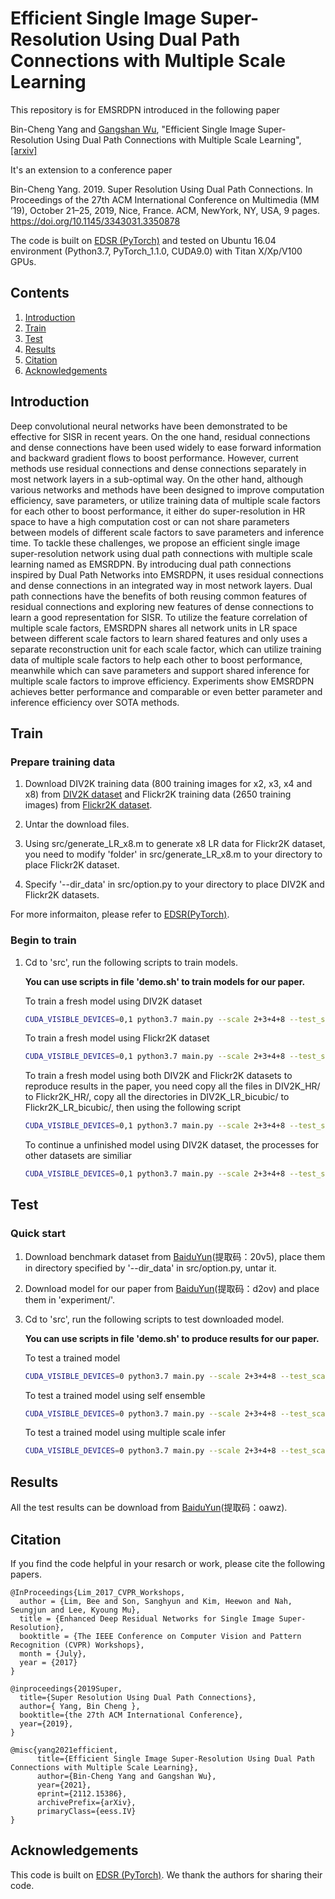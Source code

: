 # Efficient Single Image Super-Resolution Using Dual Path Connections with Multiple Scale Learning

This repository is for EMSRDPN introduced in the following paper

Bin-Cheng Yang and [Gangshan Wu](http://mcg.nju.edu.cn), "Efficient Single Image Super-Resolution Using Dual Path Connections with Multiple Scale Learning", [[arxiv]](http://arxiv.org/abs/2112.15386)

It's an extension to a conference paper

Bin-Cheng Yang. 2019. Super Resolution Using Dual Path Connections. In Proceedings of the 27th ACM International Conference on Multimedia (MM ’19), October 21–25, 2019, Nice, France. ACM, NewYork, NY, USA, 9 pages. https://doi.org/10.1145/3343031.3350878

The code is built on [EDSR (PyTorch)](https://github.com/thstkdgus35/EDSR-PyTorch) and tested on Ubuntu 16.04 environment (Python3.7, PyTorch_1.1.0, CUDA9.0) with Titan X/Xp/V100 GPUs.

## Contents
1. [Introduction](#introduction)
2. [Train](#train)
3. [Test](#test)
4. [Results](#results)
5. [Citation](#citation)
6. [Acknowledgements](#acknowledgements)

## Introduction

Deep convolutional neural networks have been demonstrated to be effective for SISR in recent years. On the one hand, residual connections and dense connections have been used widely to ease forward information and backward gradient flows to boost performance. However, current methods use residual connections and dense connections separately in most network layers in a sub-optimal way. On the other hand, although various networks and methods have been designed to improve computation efficiency, save parameters, or utilize training data of multiple scale factors for each other to boost performance, it either do super-resolution in HR space to have a high computation cost or can not share parameters between models of different scale factors to save parameters and inference time. To tackle these challenges, we propose an efficient single image super-resolution network using dual path connections with multiple scale learning named as EMSRDPN. By introducing dual path connections inspired by Dual Path Networks into EMSRDPN, it uses residual connections and dense connections in an integrated way in most network layers. Dual path connections have the benefits of both reusing common features of residual connections and exploring new features of dense connections to learn a good representation for SISR. To utilize the feature correlation of multiple scale factors, EMSRDPN shares all network units in LR space between different scale factors to learn shared features and only uses a separate reconstruction unit for each scale factor, which can utilize training data of multiple scale factors to help each other to boost performance, meanwhile which can save parameters and support shared inference for multiple scale factors to improve efficiency. Experiments show EMSRDPN achieves better performance and comparable or even better parameter and inference efficiency over SOTA methods.

## Train
### Prepare training data

1. Download DIV2K training data (800 training images for x2, x3, x4 and x8) from [DIV2K dataset](https://data.vision.ee.ethz.ch/cvl/DIV2K/) and Flickr2K training data (2650 training images) from [Flickr2K dataset](http://cv.snu.ac.kr/research/EDSR/Flickr2K.tar). 

2. Untar the download files.

3. Using src/generate_LR_x8.m to generate x8 LR data for Flickr2K dataset, you need to modify 'folder' in src/generate_LR_x8.m to your directory to place Flickr2K dataset.

4. Specify '--dir_data' in src/option.py to your directory to place DIV2K and Flickr2K datasets.

For more informaiton, please refer to [EDSR(PyTorch)](https://github.com/thstkdgus35/EDSR-PyTorch).


### Begin to train

1. Cd to 'src', run the following scripts to train models.

    **You can use scripts in file 'demo.sh' to train models for our paper.**

    To train a fresh model using DIV2K dataset
    ```bash
    CUDA_VISIBLE_DEVICES=0,1 python3.7 main.py --scale 2+3+4+8 --test_scale 2+3+4+8 --save EMSRDPN_BIx2348 --model EMSRDPN --epochs 5000 --batch_size 16 --patch_size 48 --n_GPUs 2 --n_threads 16 --SRDPNconfig A --ext sep --data_test Set5 --reset --decay 1000-2000-3000-4000-5000 --lr_patch_size --data_range 1-3450 --data_train DIV2K
    ```

    To train a fresh model using Flickr2K dataset
    ```bash
    CUDA_VISIBLE_DEVICES=0,1 python3.7 main.py --scale 2+3+4+8 --test_scale 2+3+4+8 --save EMSRDPN_BIx2348 --model EMSRDPN --epochs 5000 --batch_size 16 --patch_size 48 --n_GPUs 2 --n_threads 16 --SRDPNconfig A --ext sep --data_test Set5 --reset --decay 1000-2000-3000-4000-5000 --lr_patch_size --data_range 1-3450 --data_train Flickr2K
    ```

    To train a fresh model using both DIV2K and Flickr2K datasets to reproduce results in the paper, you need copy all the files in DIV2K_HR/ to Flickr2K_HR/, copy all the directories in DIV2K_LR_bicubic/ to Flickr2K_LR_bicubic/, then using the following script
    ```bash
    CUDA_VISIBLE_DEVICES=0,1 python3.7 main.py --scale 2+3+4+8 --test_scale 2+3+4+8 --save EMSRDPN_BIx2348 --model EMSRDPN --epochs 5000 --batch_size 16 --patch_size 48 --n_GPUs 2 --n_threads 16 --SRDPNconfig A --ext sep --data_test Set5 --reset --decay 1000-2000-3000-4000-5000 --lr_patch_size --data_range 1-3450 --data_train Flickr2K
    ```

    To continue a unfinished model using DIV2K dataset, the processes for other datasets are similiar
    ```bash
    CUDA_VISIBLE_DEVICES=0,1 python3.7 main.py --scale 2+3+4+8 --test_scale 2+3+4+8 --save EMSRDPN_BIx2348 --model EMSRDPN --epochs 5000 --batch_size 16 --patch_size 48 --n_GPUs 2 --n_threads 16 --SRDPNconfig A --ext sep --data_test Set5 --resume -1 --decay 1000-2000-3000-4000-5000 --lr_patch_size --data_range 1-3450 --data_train DIV2K --load EMSRDPN_BIx2348
    ```
## Test
### Quick start
1. Download benchmark dataset from [BaiduYun](https://pan.baidu.com/s/1Bl8TUHywC1HUHoamUFdCew)(提取码：20v5), place them in directory specified by '--dir_data' in src/option.py, untar it.

2. Download model for our paper from [BaiduYun](https://pan.baidu.com/s/1SeHnbEupTBrYdWDSGMJ4dQ)(提取码：d2ov) and place them in 'experiment/'.

3. Cd to 'src', run the following scripts to test downloaded model.

    **You can use scripts in file 'demo.sh' to produce results for our paper.**

    To test a trained model
    ```bash
    CUDA_VISIBLE_DEVICES=0 python3.7 main.py --scale 2+3+4+8 --test_scale 2+3+4+8 --save EMSRDPN_BIx2348_test --model EMSRDPN --epochs 5000 --batch_size 16 --patch_size 48 --n_GPUs 1 --n_threads 16 --SRDPNconfig A --ext sep --data_test Set5+Set14+B100+Urban100+Manga109 --reset --decay 1000-2000-3000-4000-5000 --lr_patch_size --data_range 1-3450 --data_train DIV2K --pre_train ../experiment/EMSRDPN_BIx2348.pt --test_only --save_results
    ```

    To test a trained model using self ensemble
    ```bash
    CUDA_VISIBLE_DEVICES=0 python3.7 main.py --scale 2+3+4+8 --test_scale 2+3+4+8 --save EMSRDPN_BIx2348_test+ --model EMSRDPN --epochs 5000 --batch_size 16 --patch_size 48 --n_GPUs 1 --n_threads 16 --SRDPNconfig A --ext sep --data_test Set5+Set14+B100+Urban100+Manga109 --reset --decay 1000-2000-3000-4000-5000 --lr_patch_size --data_range 1-3450 --data_train DIV2K --pre_train ../experiment/EMSRDPN_BIx2348.pt --test_only --save_results --self_ensemble
    ```

    To test a trained model using multiple scale infer
    ```bash
    CUDA_VISIBLE_DEVICES=0 python3.7 main.py --scale 2+3+4+8 --test_scale 2+3+4+8 --save EMSRDPN_BIx2348_test_multi_scale_infer --model EMSRDPN --epochs 5000 --batch_size 16 --patch_size 48 --n_GPUs 1 --n_threads 16 --SRDPNconfig A --ext sep --data_test Set5 --reset --decay 1000-2000-3000-4000-5000 --lr_patch_size --data_range 1-3450 --data_train DIV2K --pre_train ../experiment/EMSRDPN_BIx2348.pt --test_only --save_results --multi_scale_infer
    ```

## Results
All the test results can be download from [BaiduYun](https://pan.baidu.com/s/11YpqTTE076ns7yMTrkxoNQ)(提取码：oawz).

## Citation
If you find the code helpful in your resarch or work, please cite the following papers.
```
@InProceedings{Lim_2017_CVPR_Workshops,
  author = {Lim, Bee and Son, Sanghyun and Kim, Heewon and Nah, Seungjun and Lee, Kyoung Mu},
  title = {Enhanced Deep Residual Networks for Single Image Super-Resolution},
  booktitle = {The IEEE Conference on Computer Vision and Pattern Recognition (CVPR) Workshops},
  month = {July},
  year = {2017}
}

@inproceedings{2019Super,
  title={Super Resolution Using Dual Path Connections},
  author={ Yang, Bin Cheng },
  booktitle={the 27th ACM International Conference},
  year={2019},
}

@misc{yang2021efficient,
      title={Efficient Single Image Super-Resolution Using Dual Path Connections with Multiple Scale Learning}, 
      author={Bin-Cheng Yang and Gangshan Wu},
      year={2021},
      eprint={2112.15386},
      archivePrefix={arXiv},
      primaryClass={eess.IV}
}
```
## Acknowledgements
This code is built on [EDSR (PyTorch)](https://github.com/thstkdgus35/EDSR-PyTorch). We thank the authors for sharing their code.
